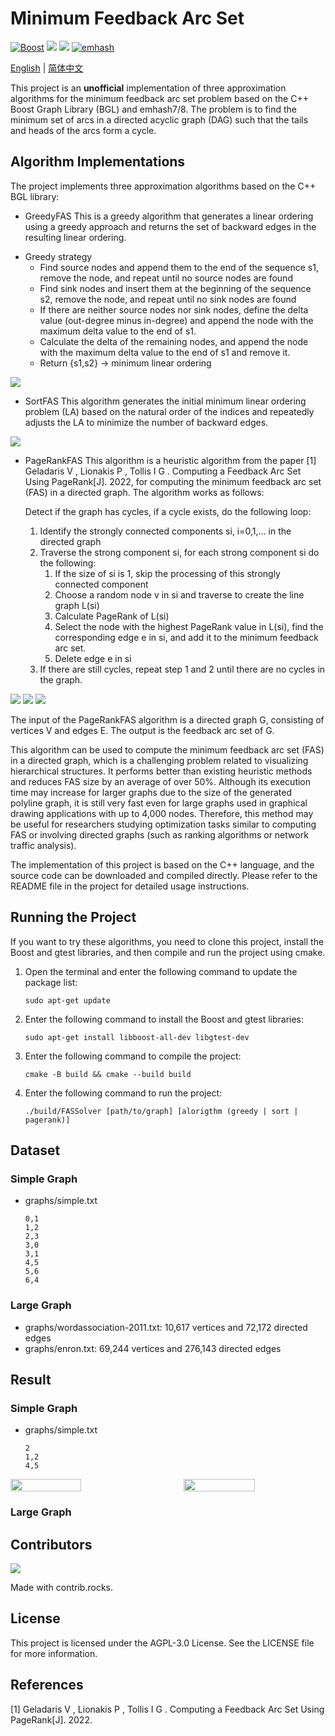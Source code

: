# Minimum Feedback Arc Set

[![Boost](https://img.shields.io/badge/Boost-1.81.0-brightgreen.svg)](https://www.boost.org/)
![](https://img.shields.io/badge/gtest-1.11.0--3-red.svg)
![](https://img.shields.io/badge/Version-0.1-orange.svg)
[![emhash](https://img.shields.io/badge/emhash-7%2F8-blueviolet.svg)](https://github.com/ktprime/emhash)

[English](README.md) | [简体中文](README-CN.md)

This project is an <b>unofficial</b> implementation of three approximation algorithms for the minimum feedback arc set problem based on the C++ Boost Graph Library (BGL) and emhash7/8. The problem is to find the minimum set of arcs in a directed acyclic graph (DAG) such that the tails and heads of the arcs form a cycle.

## Algorithm Implementations

The project implements three approximation algorithms based on the C++ BGL library:

* GreedyFAS
This is a greedy algorithm that generates a linear ordering using a greedy approach and returns the set of backward edges in the resulting linear ordering.

- Greedy strategy
  - Find source nodes and append them to the end of the sequence s1, remove the node, and repeat until no source nodes are found
  - Find sink nodes and insert them at the beginning of the sequence s2, remove the node, and repeat until no sink nodes are found
  - If there are neither source nodes nor sink nodes, define the delta value (out-degree minus in-degree) and append the node with the maximum delta value to the end of s1.
  - Calculate the delta of the remaining nodes, and append the node with the maximum delta value to the end of s1 and remove it.
  - Return {s1,s2} -> minimum linear ordering

![](images/GreedyFAS.png)

* SortFAS
This algorithm generates the initial minimum linear ordering problem (LA) based on the natural order of the indices and repeatedly adjusts the LA to minimize the number of backward edges.

![](images/SortFAS.png)

* PageRankFAS
This algorithm is a heuristic algorithm from the paper [1] Geladaris V , Lionakis P , Tollis I G . Computing a Feedback Arc Set Using PageRank[J]. 2022, for computing the minimum feedback arc set (FAS) in a directed graph. The algorithm works as follows:

    Detect if the graph has cycles, if a cycle exists, do the following loop:

    1. Identify the strongly connected components si, i=0,1,... in the directed graph
    2. Traverse the strong component si, for each strong component si do the following:
       1. If the size of si is 1, skip the processing of this strongly connected component
       2. Choose a random node v in si and traverse to create the line graph L(si)
       3. Calculate PageRank of L(si)
       4. Select the node with the highest PageRank value in L(si), find the corresponding edge e in si, and add it to the minimum feedback arc set.
       5. Delete edge e in si
    3. If there are still cycles, repeat step 1 and 2 until there are no cycles in the graph.

![](images/LineGraph.png)
![](images/PageRank.png)
![](images/PageRankFAS.png)

The input of the PageRankFAS algorithm is a directed graph G, consisting of vertices V and edges E. The output is the feedback arc set of G.

This algorithm can be used to compute the minimum feedback arc set (FAS) in a directed graph, which is a challenging problem related to visualizing hierarchical structures. It performs better than existing heuristic methods and reduces FAS size by an average of over 50%. Although its execution time may increase for larger graphs due to the size of the generated polyline graph, it is still very fast even for large graphs used in graphical drawing applications with up to 4,000 nodes. Therefore, this method may be useful for researchers studying optimization tasks similar to computing FAS or involving directed graphs (such as ranking algorithms or network traffic analysis).

The implementation of this project is based on the C++ language, and the source code can be downloaded and compiled directly. Please refer to the README file in the project for detailed usage instructions.

## Running the Project
If you want to try these algorithms, you need to clone this project, install the Boost and gtest libraries, and then compile and run the project using cmake.

1. Open the terminal and enter the following command to update the package list:

   ```
   sudo apt-get update
   ```

2. Enter the following command to install the Boost and gtest libraries:

   ```
   sudo apt-get install libboost-all-dev libgtest-dev
   ```

3. Enter the following command to compile the project:

   ```
   cmake -B build && cmake --build build
   ```
   
4. Enter the following command to run the project:

   ```
   ./build/FASSolver [path/to/graph] [alorigthm (greedy | sort | pagerank)]
   ```

## Dataset

### Simple Graph

- graphs/simple.txt

   ```
   0,1
   1,2
   2,3
   3,0
   3,1
   4,5
   5,6
   6,4
   ```

### Large Graph

- graphs/wordassociation-2011.txt: 10,617 vertices and 72,172 directed edges
- graphs/enron.txt: 69,244 vertices and 276,143 directed edges

## Result

### Simple Graph

- graphs/simple.txt

   ```
   2
   1,2
   4,5
   ```

<div style="display:flex;">
    <img src="result/graph_before.png" style="width:50%; height:auto; margin-right:5%;">
    <img src="result/graph_after.png" style="width:50%; height:auto; margin-left:5%;">
</div>

### Large Graph

## Contributors

<a href="https://github.com/PKUcoldkeyboard/FAS/graphs/contributors">
  <img src="https://contrib.rocks/image?repo=PKUcoldkeyboard/FAS" />
</a>

Made with contrib.rocks.

## License
This project is licensed under the AGPL-3.0 License. See the LICENSE file for more information.

## References
[1] Geladaris V , Lionakis P , Tollis I G . Computing a Feedback Arc Set Using PageRank[J]. 2022.

